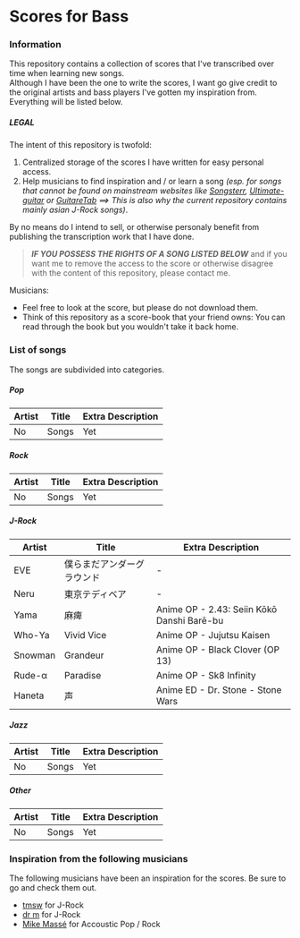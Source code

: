 # Scores for Bass

### Information
This repository contains a collection of scores that I've transcribed over time when learning new songs.<br>Although I have been the one to write the scores, I want go give credit to the original artists and bass players I've gotten my inspiration from. Everything will be listed below.

##### LEGAL
The intent of this repository is twofold:
1. Centralized storage of the scores I have written for easy personal access.
2. Help musicians to find inspiration and / or learn a song *(esp. for songs that cannot be found on mainstream websites like [Songsterr](https://www.songsterr.com/), [Ultimate-guitar](https://www.ultimate-guitar.com/) or [GuitareTab](https://www.guitaretab.com) ==> This is also why the current repository contains mainly asian J-Rock songs)*.
 
By no means do I intend to sell, or otherwise personaly benefit from publishing the transcription work that I have done.

> ***IF YOU POSSESS THE RIGHTS OF A SONG LISTED BELOW*** and if you want me to remove the access to the score or otherwise disagree with the content of this repository, please contact me.

Musicians:
- Feel free to look at the score, but please do not download them.
- Think of this repository as a score-book that your friend owns: You can read through the book but you wouldn't take it back home.

### List of songs
The songs are subdivided into categories.

##### Pop
| Artist | Title | Extra Description |
| --- | --- | --- |
| No | Songs | Yet |

##### Rock
| Artist | Title | Extra Description |
| --- | --- | --- |
| No | Songs | Yet |

##### J-Rock
| Artist | Title | Extra Description |
| --- | --- | --- |
| EVE | 僕らまだアンダーグラウンド | - |
| Neru | 東京テディベア | - |
| Yama | 麻痺 | Anime OP - 2.43: Seiin Kōkō Danshi Barē-bu |
| Who-Ya | Vivid Vice | Anime OP - Jujutsu Kaisen |
| Snowman | Grandeur | Anime OP - Black Clover (OP 13) |
| Rude-α | Paradise | Anime OP - Sk8 Infinity |
| Haneta | 声 | Anime ED - Dr. Stone - Stone Wars |

##### Jazz
| Artist | Title | Extra Description |
| --- | --- | --- |
| No | Songs | Yet |

##### Other
| Artist | Title | Extra Description |
| --- | --- | --- |
| No | Songs | Yet |

### Inspiration from the following musicians
The following musicians have been an inspiration for the scores. Be sure to go and check them out.
- [tmsw](https://www.youtube.com/channel/UCERcRHF1qiCOwdBpxCCJ7Vw) for J-Rock
- [dr m](https://www.youtube.com/user/drm0120) for J-Rock
- [Mike Massé](https://www.youtube.com/channel/UCEVZNpzM9oDegvplv5Z36Sw) for Accoustic Pop / Rock
